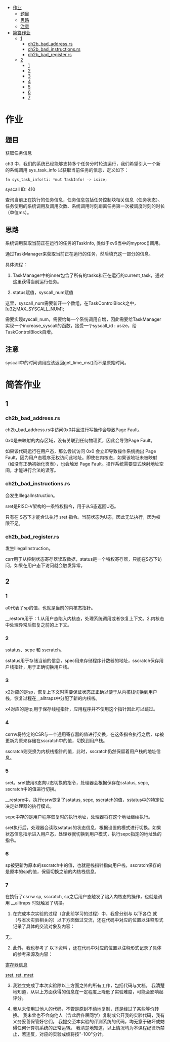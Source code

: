 <!--toc:start-->
- [作业](#作业)
  - [题目](#题目)
  - [思路](#思路)
  - [注意](#注意)
- [简答作业](#简答作业)
  - [1](#1)
    - [ch2b_bad_address.rs](#ch2bbadaddressrs)
    - [ch2b_bad_instructions.rs](#ch2bbadinstructionsrs)
    - [ch2b_bad_register.rs](#ch2bbadregisterrs)
  - [2](#2)
    - [1](#1)
    - [2](#2)
    - [3](#3)
    - [4](#4)
    - [5](#5)
    - [6](#6)
    - [7](#7)
<!--toc:end-->
# 作业

## 题目

获取任务信息

ch3
中，我们的系统已经能够支持多个任务分时轮流运行，我们希望引入一个新的系统调用
sys_task_info 以获取当前任务的信息，定义如下：

``` c++
fn sys_task_info(ti: *mut TaskInfo) -> isize;
```

syscall ID: 410

查询当前正在执行的任务信息，任务信息包括任务控制块相关信息（任务状态）、任务使用的系统调用及调用次数、系统调用时刻距离任务第一次被调度时刻的时长（单位ms）。

## 思路

系统调用获取当前正在运行的任务的TaskInfo, 类似于xv6当中的myproc()调用。

通过TaskManager来获取当前正在运行的任务，然后填充这一部分的信息。

具体流程：

1.  TaskManager中的inner包含了所有的tasks和正在运行的current_task，通过这里获得当前运行任务。

2.  status赋值，syscall_num赋值

这里，syscall_num需要新开一个数组，在TaskControlBlock之中，\[u32;MAX_SYSCALL_NUM\];

需要实现syscall_num，需要给每一个系统调用自增，因此需要给TaskManager实现一个increase_syscall的函数，接受一个syscall_id
: usize，给TaskControlBlock自增。

## 注意

syscall中的时间调用应该返回get_time_ms()而不是原始时间。

# 简答作业

## 1

### ch2b_bad_address.rs

ch2b_bad_address.rs中访问0x0并且进行写操作会导致Page Fault。

0x0是未映射的内存区域，没有关联到任何物理页，因此会导致Page Fault。

如果该代码运行在用户态，那么尝试访问 0x0 会立即导致操作系统抛出 Page
Fault，因为用户态程序无权访问此地址。即使在内核态，如果该地址未被映射（如没有正确初始化页表），也会触发
Page Fault。操作系统需要显式映射地址空间，才能进行合法的读写。

### ch2b_bad_instructions.rs

会发生IllegalInstruction。

sret是RISC-V架构的一条特权指令，用于从S态返回U态。

只有在 S态下才能合法执行 sret
指令。当前状态为U态，因此无法执行，因为权限不足。

### ch2b_bad_register.rs

发生IllegalInstruction。

csrr用于从控制状态寄存器读取数据，status是一个特权寄存器，只能在S态下访问，如果在用户态下访问就会触发异常。

## 2

### 1

a0代表了sp的值，也就是当前的内核态指针。

\_\_restore用于：1.从用户态陷入内核态，处理系统调用或者恢复上下文。2.内核态中处理异常后恢复之前的上下文。

### 2

sstatus、sepc 和 sscratch。

sstatus用于存储当前的信息，spec用来存储程序计数器的地址，sscratch保存用户栈指针，用于正确切换用户栈。

### 3

x2对应的是sp，恢复上下文时需要保证状态正正确以便于从内核栈切换到用户栈，恢复过程在\_\_alltraps中分配了新的内核栈。

x4对应的是tp,用于保存线程指针，应用程序并不使用这个指针因此可以跳过。

### 4

csrrw将特定的CSR与一个通用寄存器的值进行交换，在这条指令执行之后，sp被更新为原来存储在sscratch中的值，切换到用户栈。

sscratch则交换为内核栈指针的值，此时，sscratch仍然保留着用户栈的地址信息。

### 5

sret。sret使用S态向U态切换的指令，处理器会根据保存在sstatus, sepc,
sscratch中的值进行切换。

\_\_restore中，执行csrw恢复了sstatus, sepc,
sscratch的值，sstatus中的特定位决定处理器的执行模式。

sepc中存的是用户程序恢复时的执行地址，处理器将在这个地址继续执行。

sret执行后，处理器会读取sstatus的状态信息，根据设置的模式进行切换。如果状态信息指示进入用户态，处理器就切换到用户模式，执行sepc指定的地址处的指令。

### 6

sp被更新为原本的sscratch中的值，也就是栈指针指向用户栈，sscratch保存的是原本的sp的值，保留切换之前的内核栈信息。

### 7

在执行了csrrw sp, sscratch,
sp之后用户态触发了陷入内核态的操作，也就是调用 \_\_alltraps
时就触发了切换。

1.  在完成本次实验的过程（含此前学习的过程）中，我曾分别与 以下各位
    就（与本次实验相关的）以下方面做过交流，还在代码中对应的位置以注释形式记录了具体的交流对象及内容：

无。

2.  此外，我也参考了 以下资料
    ，还在代码中对应的位置以注释形式记录了具体的参考来源及内容：

[寄存器信息](https://tclin914.github.io/77838749/)

[sret, ret,
mret](https://blog.csdn.net/weixin_42031299/article/details/136844715)

3.  我独立完成了本次实验除以上方面之外的所有工作，包括代码与文档。
    我清楚地知道，从以上方面获得的信息在一定程度上降低了实验难度，可能会影响起评分。

4.  我从未使用过他人的代码，不管是原封不动地复制，还是经过了某些等价转换。
    我未曾也不会向他人（含此后各届同学）复制或公开我的实验代码，我有义务妥善保管好它们。
    我提交至本实验的评测系统的代码，均无意于破坏或妨碍任何计算机系统的正常运转。
    我清楚地知道，以上情况均为本课程纪律所禁止，若违反，对应的实验成绩将按"-100"分计。
